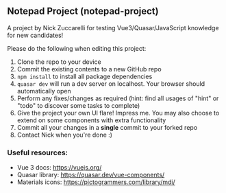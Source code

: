 ## Notepad Project (notepad-project)

A project by Nick Zuccarelli for testing Vue3/Quasar/JavaScript knowledge for new candidates!


Please do the following when editing this project:

1. Clone the repo to your device
2. Commit the existing contents to a new GitHub repo
3. `npm install` to install all package dependencies
4. `quasar dev` will run a dev server on localhost. Your browser should automatically open
5. Perform any fixes/changes as required (hint: find all usages of "hint" or "todo" to discover some tasks to complete)
6. Give the project your own UI flare! Impress me. You may also choose to extend on some components with extra functionality
7. Commit all your changes in a **single** commit to your forked repo
8. Contact Nick when you're done :)


### Useful resources:

- Vue 3 docs: https://vuejs.org/
- Quasar library: https://quasar.dev/vue-components/
- Materials icons: https://pictogrammers.com/library/mdi/
